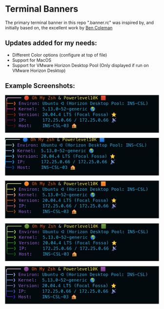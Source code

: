 # Terminal Banners

The primary terminal banner in this repo ".banner.rc" was inspired by, and initially based on, the excellent work by [Ben Coleman](https://github.com/benc-uk/dotfiles)

## Updates added for my needs:
- Different Color options (configure at top of file)
- Support for MacOS
- Support for VMware Horizon Desktop Pool (Only displayed if run on VMware Horizon Desktop)

## Example Screenshots:

![Red theme running on Ubuntu](images/banner-red-ubuntu.png)

![Blue theme running on Ubuntu](images/banner-blue-ubuntu.png)

![Orange theme running on Ubuntu](images/banner-orange-ubuntu.png)

![Green theme running on Ubuntu](images/banner-green-ubuntu.png)

![Purple theme running on Ubuntu](images/banner-purple-ubuntu.png)


